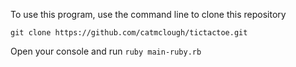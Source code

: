 To use this program, use the command line to clone this repository

  ```shell
  git clone https://github.com/catmclough/tictactoe.git
  ```

  Open your console and run
  ``ruby main-ruby.rb``
